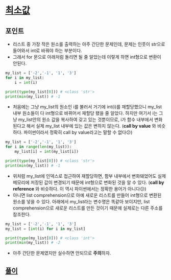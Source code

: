 # [최소값](https://level.goorm.io/exam/43125/%EC%B5%9C%EC%86%8C%EA%B0%92/quiz/1)

## 포인트
- 리스트 중 가장 작은 원소를 출력하는 아주 간단한 문제인데, 문제는 인풋이 str으로 들어와서 int로 바꿔야 하는 부분이다. 
- 그래서 for 문으로 아래처럼 돌리면 될 줄 알았는데 이렇게 하면 int형으로 변환이 안된다. 
```py
my_list = ['-2','-1', '1', '3']
for i in my_list:
    i = int(i)

print(type(my_list[0])) # <class 'str'>
print(min(my_list)) # -1
```
- 처음에는 그냥 my_list의 원소인 i를 불러서 거기에 int(i)를 재할당했으니 my_list 내부 원소들이 다 int형으로 바뀌어서 재할당 됐을 줄 알았다. 하지만 여기서 i는 그냥 my_list안의 원소 값을 복사하여 갖고 있는 것뿐이므로, i가 함수 내부에서 변화된다고 해서 실제 my_list 내부에 있는 값은 변하지 않는다. (__call by value__ 와 비슷하다. 파이썬이라서 정확히 call by value라고는 말할 수 없다:confused:) 
```py
my_list = ['-2','-1', '1', '3']
for i in range(len(my_list)):
    my_list[i] = int(my_list[i])

print(type(my_list[0])) # <class 'str'>
print(min(my_list)) # -1
```
- 위처럼 my_list에 인덱스로 접근하여 재할당하면, 함부 내부에서 변화돼었어도 실제 메모리에 저장된 값이 변경되기 때문에 int형으로 변화된 것을 알 수 있다. (__call by reference__ 와 비슷하다. 이 역시 파이썬에서는 정확한 용어가 아니다:confused:) 
- 아니면 list comprehension으로 아예 새로운 리스트를 만들어 int형으로 변환된 원소를 넣을 수 있다. 아래에서 my_list라는 변수명은 똑같아 보이지만, list comprehension으로 새로운 리스트를 만든 것이기 때문에 실제로는 다른 주소를 참조한다. 
```py
my_list = ['-2','-1', '1', '3']
my_list = [int(i) for i in my_list]

print(type(my_list[0])) # <class 'int'>
print(min(my_list)) # -2
```
- 아주 간단한 문제였지만 실수하면 안되므로 **주의**하자. 
  
## [풀이](./index.py)
